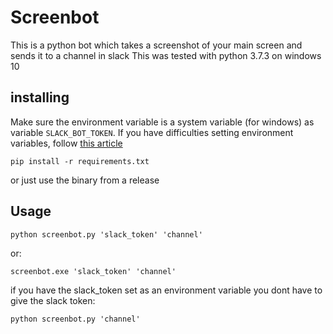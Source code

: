 # Screenbot

This is a python bot which takes a screenshot of your main screen and sends it to a channel in slack
This was tested with python 3.7.3 on windows 10
## installing
Make sure the environment variable is a system variable (for windows) as variable `SLACK_BOT_TOKEN`.
If you have difficulties setting environment variables, follow [this article](https://www.computerhope.com/issues/ch000549.htm)
```
pip install -r requirements.txt
```
or just use the binary from a release

## Usage
```
python screenbot.py 'slack_token' 'channel'
```
or:
```
screenbot.exe 'slack_token' 'channel'
```

if you have the slack_token set as an environment variable you dont have to give the slack token:
```
python screenbot.py 'channel'
```